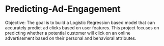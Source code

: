 # Predicting-Ad-Engagement
Objective: The goal is to build a Logistic Regression based model that can accurately predict ad clicks based on user features. This project focuses on predicting whether a potential customer will click on an online advertisement based on their personal and behavioral attributes. 


